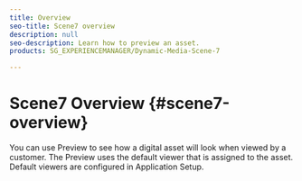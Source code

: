 ```yaml
---
title: Overview
seo-title: Scene7 overview
description: null
seo-description: Learn how to preview an asset.
products: SG_EXPERIENCEMANAGER/Dynamic-Media-Scene-7

---
```


# Scene7 Overview {#scene7-overview}

You can use Preview to see how a digital asset will look when viewed by a customer. The Preview uses the default viewer that is assigned to the asset. Default viewers are configured in Application Setup.